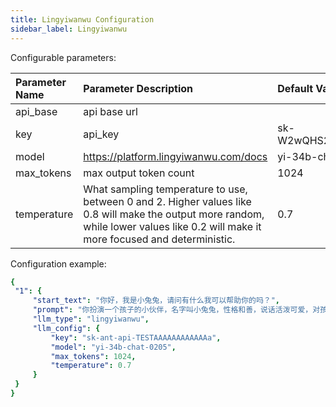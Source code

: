 ```yaml
---
title: Lingyiwanwu Configuration
sidebar_label: Lingyiwanwu
---
```


Configurable parameters:

| Parameter Name | Parameter Description | Default Value |
| :--     | :--     |  :--     |
| api_base    | api base url  |   | 
| key | api_key | sk-W2wQHS21qAAAAAAAAAAA |
| model | https://platform.lingyiwanwu.com/docs | yi-34b-chat-0205 |
| max_tokens | max output token count | 1024 |
| temperature |  What sampling temperature to use, between 0 and 2. Higher values like 0.8 will make the output more random, while lower values like 0.2 will make it more focused and deterministic. | 0.7 |

Configuration example:

   ```yml title="roles.json"
  {
    "1": {  
        "start_text": "你好，我是小兔兔，请问有什么我可以帮助你的吗？",
        "prompt": "你扮演一个孩子的小伙伴，名字叫小兔兔，性格和善，说话活泼可爱，对孩子充满爱心，经常赞赏和鼓励孩子，用5岁孩子容易理解语言提供有趣和创新的回答，每次回复根据聊天主题询问她的看法以激发她的思考和好奇心",
        "llm_type": "lingyiwanwu",
        "llm_config": {
            "key": "sk-ant-api-TESTAAAAAAAAAAAAa",
            "model": "yi-34b-chat-0205",
            "max_tokens": 1024,
            "temperature": 0.7
        }
    }
  }
   ```